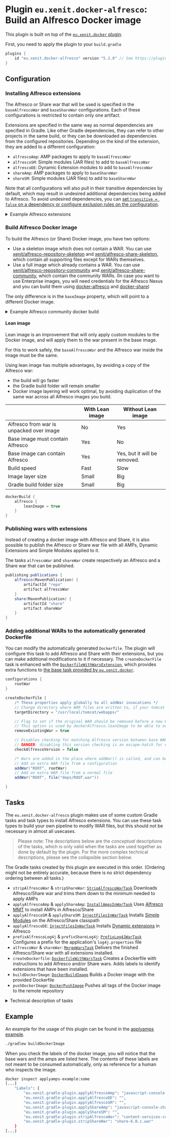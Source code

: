 # Plugin `eu.xenit.docker-alfresco`: Build an Alfresco Docker image

This plugin is built on top of the [`eu.xenit.docker` plugin](./02-plugin-docker.md).

First, you need to apply the plugin to your `build.gradle`

```groovy
plugins {
    id "eu.xenit.docker-alfresco" version "5.2.0" // See https://plugins.gradle.org/plugin/eu.xenit.docker-alfresco for the latest version
}
```

## Configuration

### Installing Alfresco extensions

The Alfresco or Share war that will be used is specified in the `baseAlfrescoWar` and `baseShareWar` configurations.
Each of these configurations is restricted to contain only one artifact.

Extensions are specified in the same way as normal dependencies are specified in Gradle.
Like other Gradle dependencies, they can refer to other projects in the same build, or they can be downloaded as dependencies from the configured repositories.
Depending on the kind of the extension, they are added to a different configuration:

* `alfrescoAmp`: AMP packages to apply to `baseAlfrescoWar`
* `alfrescoSM`: Simple modules (JAR files) to add to `baseAlfrescoWar`
* `alfrescoDE`: Dynamic Extension modules to add to `baseAlfrescoWar`
* `shareAmp`: AMP packages to apply to `baseShareWar`
* `shareSM`: Simple modules (JAR files) to add to `baseShareWar`

Note that all configurations will also pull in their transitive dependencies by default,
which may result in undesired additional dependencies being added to Alfresco.
To avoid undesired dependencies, you can [set `transitive = false` on a dependency or configure exclusion rules on the configuration](https://docs.gradle.org/current/userguide/managing_transitive_dependencies.html#sec:excluding_transitive_module_dependencies).

<details>
<summary>Example Alfresco extensions</summary>

```groovy
dependencies {
    baseAlfrescoWar "org.alfresco:content-services-community:6.0.a@war"
    alfrescoAmp "de.fmaul:javascript-console-repo:0.6@amp"
    alfrescoDE(group: 'eu.xenit', name: 'move2alf-backend-de-50', version: '2.9.2-24') {
        transitive = false
    }
    alfrescoSM("group:artifactId:version")
    baseShareWar(group: 'org.alfresco', name: 'share', version: '5.1.1.4', ext: 'war')
    shareAmp(group: 'org.sharextras', name: 'javascript-console-share', version: '0.6.0', ext: 'amp')
    shareSM("group:artifactId:version")
}
```

</details>

### Build Alfresco Docker image

To build the Alfresco (or Share) Docker image, you have two options:

* Use a skeleton image which does not contain a WAR. You can use [xenit/alfresco-repository-skeleton](https://hub.docker.com/r/xenit/alfresco-repository-skeleton) and [xenit/alfresco-share-skeleton](https://hub.docker.com/r/xenit/alfresco-share-skeleton), which contain all supporting files except for WARs themselves.
* Use a full image which already contains a WAR. You can use [xenit/alfresco-repository-community](https://hub.docker.com/r/xenit/alfresco-repository-community) and [xenit/alfresco-share-community](https://hub.docker.com/r/xenit/alfresco-share-community), which contain the community WARs.
    (In case you want to use Enterprise images, you will need credentials for the Alfresco Nexus and you can build them using [docker-alfresco](https://github.com/xenit-eu/docker-alfresco) and [docker-share](https://github.com/xenit-eu/docker-share))

The only difference is in the `baseImage` property, which will point to a different Docker image.

<details>
<summary>Example Alfresco community docker build</summary>

```groovy
dockerBuild {
    alfresco {
        // Base image used in the FROM of the docker build. Should be a compatible image.
        baseImage = "xenit/alfresco-repository-community:6.0.7-ga"

        // Putting leanImage on true will only apply the custom modules to
        // image, and not the base war itself. The base war of the original
        // image is therefor not overwritten/removed. Speeds up build times.
        // Smaller last layer of the image. See documentation of lean image below.
        leanImage = true
    }

    // Repositories to publish to. Full image names will be constructed by cartesian product of repositories and tags
    repositories = ['xenit/my-example-alfresco', 'hub.xenit.eu/private/example-alfresco']
    tags = ['some', 'useful', 'tags']
}
```

</details>

#### Lean image

Lean image is an improvement that will only apply custom modules to the Docker image, and will apply them to the war present in the base image.

For this to work safely, the `baseAlfrescoWar` and the Alfresco war inside the image must be the same.

Using lean image has multiple advantages, by avoiding a copy of the Alfresco war:

* the build will go faster
* the Gradle build folder will remain smaller
* Docker image layering will work optimal, by avoiding duplication of the same war across all Alfresco images you build.

|               | With Lean image | Without Lean image |
| ------------- | ------------- | ------------- |
| Alfresco from war is unpacked over image|No | Yes |
| Base image must contain Alfresco   | Yes  | No |
| Base image can contain Alfresco | Yes | Yes, but it will be removed. |
| Build speed   | Fast  | Slow |
| Image layer size   | Small  | Big |
| Gradle build folder size   | Small  | Big |

```groovy
dockerBuild {
    alfresco {
        leanImage = true
    }
}
```

### Publishing wars with extensions

Instead of creating a docker image with Alfresco and Share, it is also possible to publish
the Alfresco or Share war file with all AMPs, Dynamic Extensions and Simple Modules applied to it.

The tasks `alfrescoWar` and `shareWar` create respectively an Alfresco and a Share war that can be published.

```groovy
publishing.publications {
    alfresco(MavenPublication) {
        artifactId "repo"
        artifact alfrescoWar
    }
    share(MavenPublication) {
        artifactId "share"
        artifact shareWar
    }
}
```

### Adding additional WARs to the automatically generated Dockerfile

You can modify the automatically generated `Dockerfile`. The plugin will configure this task to add Alfresco and Share with their extensions,
but you can make additional modifications to it if necessary.
The `createDockerFile` task is enhanced with the [`DockerfileWithWarsExtension`](../src/main/java/eu/xenit/gradle/docker/alfresco/tasks/extension/DockerfileWithWarsExtension.java),
which provides extra functions to [the base task provided by `eu.xenit.docker`](./02-plugin-docker.md#tasks).

```groovy
configurations {
    rootWar
}

createDockerFile {
    /* These properties apply globally to all addWar invocations */
    // Change directory where WAR files are written to, if your tomcat has a different webapps directory
    targetDirectory = "/usr/local/tomcat/webapps/"

    // Flag to set if the original WAR should be removed before a new WAR with the same name is added.
    // This option is used by dockerAlfresco.leanImage to be able to overlay partial WAR files
    removeExistingWar = true

    // Disables checking for matching Alfresco version between base WAR and base image (when using dockerAlfresco.leanImage)
    // DANGER: disabling this version checking is an escape-hatch for exceptional situations. Using a mismatched base WAR and base image WILL cause hard to debug issues.
    checkAlfrescoVersion = false

    /* Wars are added in the place where addWar() is called, and can be interleaved with other Dockerfile instructions */
    // Add an extra WAR file from a configuration
    addWar("ROOT", rootWar)
    // Add an extra WAR file from a normal file
    addWar("ROOT", file("deps/ROOT.war"))

}
```

## Tasks

The `eu.xenit.docker-alfresco` plugin makes use of some custom Gradle tasks and task types to install Alfresco extensions.
You can use these task types to build your own pipeline to modify WAR files, but this should not be necessary in almost all usecases.

> Please note: The descriptions below are the *conceptual* descriptions of the tasks, which is only valid when the tasks are used together as done by default by the plugin.
> For the more complex technical descriptions, please see the collapsible section below.

The Gradle tasks created by this plugin are executed in this order. (Ordering might not be entirely accurate, because there is no strict dependency ordering between all tasks.)

 * `stripAlfrescoWar` & `stripShareWar`: [`StripAlfrescoWarTask`](../src/main/java/eu/xenit/gradle/docker/alfresco/tasks/StripAlfrescoWarTask.java) Downloads Alfresco/Share war and trims them down to the minimum needed to apply AMPs
 * `applyAlfrescoAmp` & `applyShareAmp`: [`InstallAmpsInWarTask`](../src/main/java/eu/xenit/gradle/docker/alfresco/tasks/InstallAmpsInWarTask.java) Uses [Alfresco MMT](https://docs.alfresco.com/5.2/concepts/dev-extensions-modules-management-tool.html) to install AMPs in Alfresco/Share
 * `applyAlfrescoSM` & `applyShareSM`: [`InjectFilesInWarTask`](../src/main/java/eu/xenit/gradle/docker/alfresco/tasks/InjectFilesInWarTask.java) Installs [Simple Modules](https://docs.alfresco.com/5.2/concepts/dev-extensions-packaging-techniques-jar-files.html) on the Alfresco/Share classpath
 * `applyAlfrescoDE`: [`InjectFilesInWarTask`](../src/main/java/eu/xenit/gradle/docker/alfresco/tasks/InjectFilesInWarTask.java) Installs [Dynamic extensions](https://github.com/xenit-eu/dynamic-extensions-for-alfresco) in Alfresco
 * `prefixAlfrescoLog4j` & `prefixShareLog4j`: [`PrefixLog4JWarTask`](../src/main/java/eu/xenit/gradle/docker/alfresco/tasks/PrefixLog4JWarTask.java) Configures a prefix for the application's `log4j.properties` file
 * `alfrescoWar` & `shareWar`: [`MergeWarsTask`](../src/main/java/eu/xenit/gradle/docker/alfresco/tasks/MergeWarsTask.java) Delivers the finished Alfresco/Share war with all extensions installed.
 * `createDockerfile`: [`DockerfileWithWarsTask`](../src/main/java/eu/xenit/gradle/docker/alfresco/tasks/DockerfileWithWarsTask.java) Creates a Dockerfile with instructions to add Alfresco and/or Share wars. Adds labels to identify extensions that have been installed.
 * `buildDockerImage`: [`DockerBuildImage`](https://bmuschko.github.io/gradle-docker-plugin/api/com/bmuschko/gradle/docker/tasks/image/DockerBuildImage.html) Builds a Docker image with the provided Dockerfile
 * `pushDockerImage`: [`DockerPushImage`](https://bmuschko.github.io/gradle-docker-plugin/api/com/bmuschko/gradle/docker/tasks/image/DockerPushImage.html) Pushes all tags of the Docker image to the remote repository

<details>
<summary>Technical description of tasks</summary>

In order to support `leanImage` to be able to reduce image size and to reduce the size of the Gradle build folder, most tasks do not operate upon the full Alfresco or Share war.

The first task of the chain, `stripAlfrescoWar`, will take a full war as input and will strip it down to a minimal version that only contains the necessary files to install AMPs with the Alfresco MMT.
Next, all the `apply*` and `prefix*Log4j` tasks can work in parallel to create a modified war.
Finally, the `alfrescoWar` task will take the output war files and overlays them on top of `baseAlfrescoWar`, creating a full war file again with all extensions installed.

The `createDockerfile` task will do more than only writing a `Dockerfile`.
It also handles copying and extracting war files to a staging directory, from where they are added to the docker image during `dockerBuildImage`.
Similar to how `alfrescoWar` overlays war files, `createDockerfile` also overlays the contents of the war files on top of each other. When `leanImage` is used, the `baseAlfrescoWar` is not added, since its contents are already present in the base docker image.


```
baseAlfrescoWar -+-------------------------------------------------------------------------------------> alfrescoWar[MergeWarsTask]
                 \--> stripAlfrescoWar[StripAlfrescoWarTask] -+-> applyAlfrescoAmp[InstallAmpsInWarTask] --^ ^ ^ ^
                                                              +--> applyAlfrescoDE[InjectFilesInWarTask] ----/ | |
                                                              +--> applyAlfrescoSM[InjectFilesInWarTask] ------/ |
                                                              \--> prefixAlfrescoLog4j[PrefixLog4JWarTask] ------/
```

</details>

## Example

An example for the usage of this plugin can be found in the [applyamps example](../src/integrationTest/examples/applyamps-example).

```bash
./gradlew buildDockerImage
```

When you check the labels of the docker image, you will notice that the base wars and the amps are listed here.
The contents of these labels are not meant to be consumed automatically, only as reference for a human who inspects the image.

```bash
docker inspect applyamps-example:some
[...]
    "Labels": {
        "eu.xenit.gradle-plugin.applyAlfrescoAmp": "javascript-console-repo-0.6.amp",
        "eu.xenit.gradle-plugin.applyAlfrescoDE": "",
        "eu.xenit.gradle-plugin.applyAlfrescoSM": "",
        "eu.xenit.gradle-plugin.applyShareAmp": "javascript-console-share-0.6.amp",
        "eu.xenit.gradle-plugin.applyShareSM": "",
        "eu.xenit.gradle-plugin.stripAlfrescoWar": "content-services-community-6.0.a.war",
        "eu.xenit.gradle-plugin.stripShareWar": "share-6.0.c.war"
    }
[...]
```
